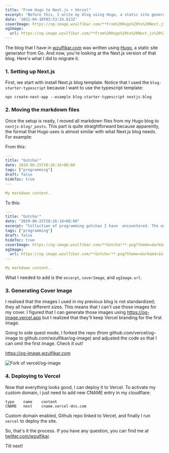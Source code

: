 ```yaml
---
title: "From Hugo to Next.js + Vercel"
excerpt: "Before this, I write my blog using Hugo, a static site generator from Go. And now, you're looking at the Next.js version of that blog. Here's what I did to migrate it."
date: '2021-04-10T03:53:24.613Z'
coverImage: https://og-image.wzulfikar.com/**From%20Hugo%20to%20Next.js%20%2B%20Vercel**.png?theme=dark&md=1&fontSize=75px&images=https%3A%2F%2Fassets.vercel.com%2Fimage%2Fupload%2Ffront%2Fassets%2Fdesign%2Fnextjs-white-logo.svg&images=https%3A%2F%2Fassets.vercel.com%2Fimage%2Fupload%2Ffront%2Fassets%2Fdesign%2Fvercel-triangle-white.svg&widths=200&widths=100&heights=200&heights=100
ogImage: 
  url: https://og-image.wzulfikar.com/**From%20Hugo%20to%20Next.js%20%2B%20Vercel**.png?theme=dark&md=1&fontSize=75px&images=https%3A%2F%2Fassets.vercel.com%2Fimage%2Fupload%2Ffront%2Fassets%2Fdesign%2Fnextjs-white-logo.svg&images=https%3A%2F%2Fassets.vercel.com%2Fimage%2Fupload%2Ffront%2Fassets%2Fdesign%2Fvercel-triangle-white.svg&widths=200&widths=100&heights=200&heights=100
---
```


The blog that I have in [wzulfikar.com](https://wzulfikar.com) was written using [Hugo](https://gohugo.io), a static site generator from Go. And now, you're looking at the Next.js version of that blog. Here's what I did to migrate it. 

### 1. Setting up Next.js

First, we start with install Next.js blog template. Notice that I used the `blog-starter-typescript` because I want to use the typescript template:

```
npx create-next-app --example blog-starter-typescript nextjs-blog
```

### 2. Moving the markdown files

Once the setup is ready, I moved all markdown files from my Hugo blog to `nextjs-blog/_posts`. This part is quite straightforward because apparently, the format that Hugo uses is almost similar with what Next.js blog needs. For example:

From this:
```yml
---
title: "Gotcha!"
date: 2019-06-25T20:26:16+08:00
tags: ["programming"]
draft: false
hideToc: true
---

My markdown content..
```

To this:
```yml
---
title: "Gotcha!"
date: "2019-06-25T20:26:16+08:00"
excerpt: "Collection of programming gotchas I have  encountered. The one that made me confused."
tags: ["programming"]
draft: false
hideToc: true
coverImage: https://og-image.wzulfikar.com/**Gotcha!**.png?theme=dark&md=1&fontSize=100px&images=NO_IMAGE
ogImage: 
  url: https://og-image.wzulfikar.com/**Gotcha!**.png?theme=dark&md=1&fontSize=100px&images=NO_IMAGE
---

My markdown content..
```

What I needed to add is the `excerpt`, `coverImage`, and `ogImage.url`.

### 3. Generating Cover Image

I realised that the images I used in my previous blog is not standardized; they all have different sizes. This means that I can't use those images for my cover. I figured that I can generate those images using https://og-image.vercel.app but I realized that they'll keep Vercel branding for the first image.

Going to side quest mode, I forked the repo (from github.com/vercel/og-image to github.com/wzulfikar/og-image) and adjusted the code so that I can omit the first image. Check it out!

https://og-image.wzulfikar.com

![Fork of vercel/og-image](/images/ogimage-fork.jpg)

### 4. Deploying to Vercel

Now that everything looks good, I can deploy it to Vercel. To activate my custom domain, i just need to add new CNAME entry in my cloudflare:

```
type    name    content
CNAME   next    cname.vercel-dns.com
```

Custom domain enabled, Github repo linked to Vercel, and finally I run `vercel` to deploy the site.

So, that's it the process. If you have any question, you can find me at [twitter.com/wzulfikar](https://twitter.com/wzulfikar). 

Till next!